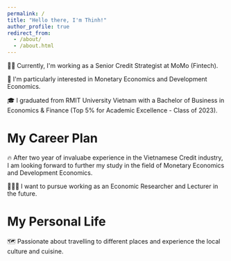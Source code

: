 ```yaml
---
permalink: /
title: "Hello there, I'm Thinh!"
author_profile: true
redirect_from: 
  - /about/
  - /about.html
---
```


🧑‍💻 Currently, I'm working as a Senior Credit Strategist at MoMo (Fintech).

💯 I'm particularly interested in Monetary Economics and Development Economics.

🎓 I graduated from RMIT University Vietnam with a Bachelor of Business in Economics & Finance (Top 5% for Academic Excellence - Class of 2023).


My Career Plan
======

🔥 After two year of invaluabe experience in the Vietnamese Credit industry, I am looking forward to further my study in the field of Monetary Economics and Development Economics.

👨🏾‍🎓 I want to pursue working as an Economic Researcher and Lecturer in the future.


My Personal Life
======

🗺 Passionate about travelling to different places and experience the local culture and cuisine.


